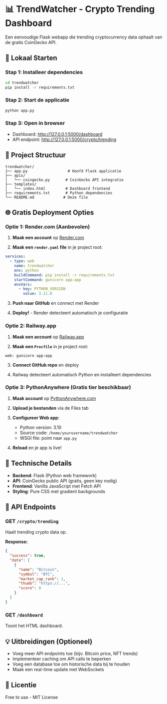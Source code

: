 # 📊 TrendWatcher - Crypto Trending Dashboard

Een eenvoudige Flask webapp die trending cryptocurrency data ophaalt van de gratis CoinGecko API.

## 🚀 Lokaal Starten

### Stap 1: Installeer dependencies
```bash
cd trendwatcher
pip install -r requirements.txt
```

### Stap 2: Start de applicatie
```bash
python app.py
```

### Stap 3: Open in browser
- Dashboard: http://127.0.0.1:5000/dashboard
- API endpoint: http://127.0.0.1:5000/crypto/trending

## 📁 Project Structuur

```
trendwatcher/
├── app.py                  # Hoofd Flask applicatie
├── apis/
│   └── coingecko.py       # CoinGecko API integratie
├── templates/
│   └── index.html         # Dashboard frontend
├── requirements.txt       # Python dependencies
└── README.md             # Deze file
```

## 🌐 Gratis Deployment Opties

### Optie 1: Render.com (Aanbevolen)

1. **Maak een account** op [Render.com](https://render.com)

2. **Maak een `render.yaml` file** in je project root:
```yaml
services:
  - type: web
    name: trendwatcher
    env: python
    buildCommand: pip install -r requirements.txt
    startCommand: gunicorn app:app
    envVars:
      - key: PYTHON_VERSION
        value: 3.11.0
```

3. **Push naar GitHub** en connect met Render

4. **Deploy!** - Render detecteert automatisch je configuratie

### Optie 2: Railway.app

1. **Maak een account** op [Railway.app](https://railway.app)

2. **Maak een `Procfile`** in je project root:
```
web: gunicorn app:app
```

3. **Connect GitHub repo** en deploy

4. Railway detecteert automatisch Python en installeert dependencies

### Optie 3: PythonAnywhere (Gratis tier beschikbaar)

1. **Maak account** op [PythonAnywhere.com](https://www.pythonanywhere.com)

2. **Upload je bestanden** via de Files tab

3. **Configureer Web app**:
   - Python version: 3.10
   - Source code: `/home/yourusername/trendwatcher`
   - WSGI file: point naar `app.py`

4. **Reload** en je app is live!

## 🔧 Technische Details

- **Backend**: Flask (Python web framework)
- **API**: CoinGecko public API (gratis, geen key nodig)
- **Frontend**: Vanilla JavaScript met Fetch API
- **Styling**: Pure CSS met gradient backgrounds

## 📝 API Endpoints

### GET `/crypto/trending`
Haalt trending crypto data op.

**Response:**
```json
{
  "success": true,
  "data": [
    {
      "name": "Bitcoin",
      "symbol": "BTC",
      "market_cap_rank": 1,
      "thumb": "https://...",
      "score": 0
    }
  ]
}
```

### GET `/dashboard`
Toont het HTML dashboard.

## 💡 Uitbreidingen (Optioneel)

- Voeg meer API endpoints toe (bijv. Bitcoin price, NFT trends)
- Implementeer caching om API calls te beperken
- Voeg een database toe om historische data bij te houden
- Maak een real-time update met WebSockets

## 📄 Licentie

Free to use - MIT License
